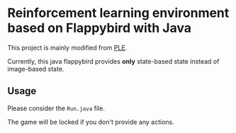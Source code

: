 # Reinforcement learning environment based on Flappybird with Java

This project is mainly modified from [PLE](https://github.com/ntasfi/PyGame-Learning-Environment).

Currently, this java flappybird provides <b>only</b> state-based state instead of image-based state.

## Usage

Please consider the `Run.java` file.

The game will be locked if you don't provide any actions.
